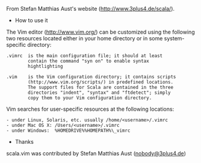 From Stefan Matthias Aust's website (http://www.3plus4.de/scala/).

* How to use it

The Vim editor (http://www.vim.org/) can be customized using the
following two resources located either in your home directory or
in some system-specific directory:

    .vimrc  is the main configuration file; it should at least
            contain the command "syn on" to enable syntax
            hightlighting

    .vim    is the Vim configuration directory; it contains scripts
            (http://www.vim.org/scripts/) in predefined locations.
            The support files for Scala are contained in the three
            directories "indent", "syntax" and "ftdetect"; simply
            copy them to your Vim configuration directory.

Vim searches for user-specific resources at the following locations:

    - under Linux, Solaris, etc. usually /home/<username>/.vimrc
    - under Mac OS X: /Users/<username>/.vimrc
    - under Windows:  %HOMEDRIVE%%HOMEPATH%\_vimrc

* Thanks

scala.vim was contributed by Stefan Matthias Aust (nobody@3plus4.de)
